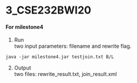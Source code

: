 # 3_CSE232BWI20
#### For milestone4
1. Run  
two input parameters: filename and rewrite flag.

```
java -jar milestone4.jar testjoin.txt B/L
```

2. Output   
two files: rewrite_result.txt, join_result.xml
